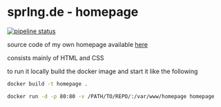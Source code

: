 # sprlng.de - homepage

[![pipeline status](https://gitlab.com/alexandersperling/sprlng.de/badges/master/pipeline.svg)](https://gitlab.com/alexandersperling/sprlng.de/commits/master)

source code of my own homepage available [here](https://rnlt.de)

consists mainly of HTML and CSS

to run it locally build the docker image and start it like the following

```bash
docker build -t homepage .
```

```bash
docker run -d -p 80:80 -v /PATH/TO/REPO/:/var/www/homepage homepage
```
